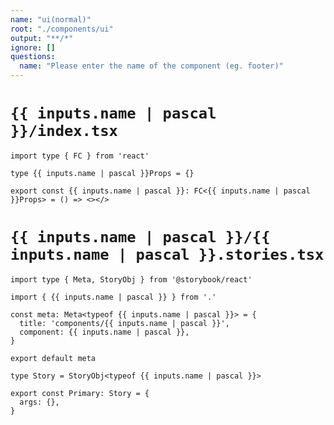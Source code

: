 ```yaml
---
name: "ui(normal)"
root: "./components/ui"
output: "**/*"
ignore: []
questions:
  name: "Please enter the name of the component (eg. footer)"
---
```


<!-- @format -->

# `{{ inputs.name | pascal }}/index.tsx`

```tsx
import type { FC } from 'react'

type {{ inputs.name | pascal }}Props = {}

export const {{ inputs.name | pascal }}: FC<{{ inputs.name | pascal }}Props> = () => <></>

```

# `{{ inputs.name | pascal }}/{{ inputs.name | pascal }}.stories.tsx`

```tsx
import type { Meta, StoryObj } from '@storybook/react'

import { {{ inputs.name | pascal }} } from '.'

const meta: Meta<typeof {{ inputs.name | pascal }}> = {
  title: 'components/{{ inputs.name | pascal }}',
  component: {{ inputs.name | pascal }},
}

export default meta

type Story = StoryObj<typeof {{ inputs.name | pascal }}>

export const Primary: Story = {
  args: {},
}

```
